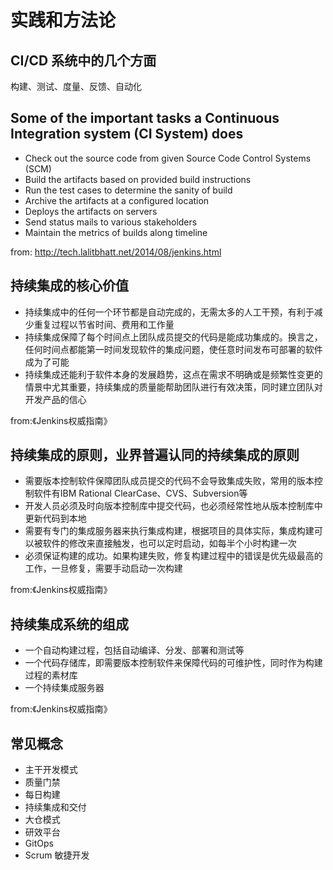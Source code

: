 # 实践和方法论

## CI/CD 系统中的几个方面
构建、测试、度量、反馈、自动化

## Some of the important tasks a Continuous Integration system (CI System) does
- Check out the source code from given Source Code Control Systems (SCM)
- Build the artifacts based on provided build instructions
- Run the test cases to determine the sanity of build
- Archive the artifacts at a configured location
- Deploys the artifacts on servers
- Send status mails to various stakeholders
- Maintain the metrics of builds along timeline

from: http://tech.lalitbhatt.net/2014/08/jenkins.html

## 持续集成的核心价值
- 持续集成中的任何一个环节都是自动完成的，无需太多的人工干预，有利于减少重复过程以节省时间、费用和工作量
- 持续集成保障了每个时间点上团队成员提交的代码是能成功集成的。换言之，任何时间点都能第一时间发现软件的集成问题，使任意时间发布可部署的软件成为了可能
- 持续集成还能利于软件本身的发展趋势，这点在需求不明确或是频繁性变更的情景中尤其重要，持续集成的质量能帮助团队进行有效决策，同时建立团队对开发产品的信心

from:《Jenkins权威指南》

## 持续集成的原则，业界普遍认同的持续集成的原则
- 需要版本控制软件保障团队成员提交的代码不会导致集成失败，常用的版本控制软件有IBM Rational ClearCase、CVS、Subversion等
- 开发人员必须及时向版本控制库中提交代码，也必须经常性地从版本控制库中更新代码到本地
- 需要有专门的集成服务器来执行集成构建，根据项目的具体实际，集成构建可以被软件的修改来直接触发，也可以定时启动，如每半个小时构建一次
- 必须保证构建的成功。如果构建失败，修复构建过程中的错误是优先级最高的工作，一旦修复，需要手动启动一次构建

from:《Jenkins权威指南》

## 持续集成系统的组成
- 一个自动构建过程，包括自动编译、分发、部署和测试等
- 一个代码存储库，即需要版本控制软件来保障代码的可维护性，同时作为构建过程的素材库
- 一个持续集成服务器

from:《Jenkins权威指南》

## 常见概念
- 主干开发模式
- 质量门禁
- 每日构建
- 持续集成和交付
- 大仓模式
- 研效平台
- GitOps
- Scrum 敏捷开发
